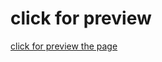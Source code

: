# click for preview

[click for preview the page](https://erdogansenturk.github.io/random-user-fetchapi/)
